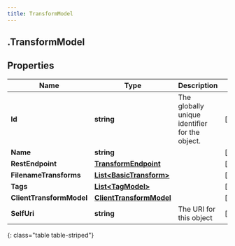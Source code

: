 ```yaml
---
title: TransformModel
---
```

## .TransformModel

## Properties

|Name | Type | Description | Notes|
|------------ | ------------- | ------------- | -------------|
| **Id** | **string** | The globally unique identifier for the object. | [optional] |
| **Name** | **string** |  | [optional] |
| **RestEndpoint** | [**TransformEndpoint**](TransformEndpoint.html) |  | [optional] |
| **FilenameTransforms** | [**List&lt;BasicTransform&gt;**](BasicTransform.html) |  | [optional] |
| **Tags** | [**List&lt;TagModel&gt;**](TagModel.html) |  | [optional] |
| **ClientTransformModel** | [**ClientTransformModel**](ClientTransformModel.html) |  | [optional] |
| **SelfUri** | **string** | The URI for this object | [optional] |
{: class="table table-striped"}


